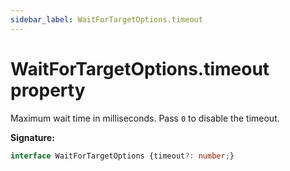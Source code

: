 ```yaml
---
sidebar_label: WaitForTargetOptions.timeout
---
```

# WaitForTargetOptions.timeout property

Maximum wait time in milliseconds. Pass `0` to disable the timeout.

**Signature:**

```typescript
interface WaitForTargetOptions {timeout?: number;}
```
